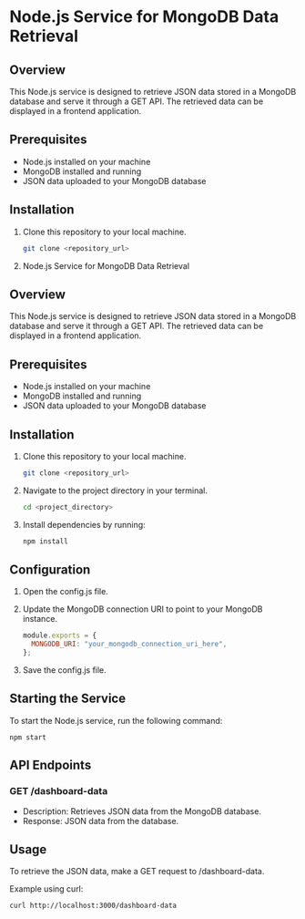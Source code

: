 # Node.js Service for MongoDB Data Retrieval

## Overview

This Node.js service is designed to retrieve JSON data stored in a MongoDB database and serve it through a GET API. The retrieved data can be displayed in a frontend application.

## Prerequisites

- Node.js installed on your machine
- MongoDB installed and running
- JSON data uploaded to your MongoDB database

## Installation

1. Clone this repository to your local machine.
   ```bash
   git clone <repository_url>
   ```
2. Node.js Service for MongoDB Data Retrieval

## Overview

This Node.js service is designed to retrieve JSON data stored in a MongoDB database and serve it through a GET API. The retrieved data can be displayed in a frontend application.

## Prerequisites

- Node.js installed on your machine
- MongoDB installed and running
- JSON data uploaded to your MongoDB database

## Installation

1. Clone this repository to your local machine.

   ```bash
   git clone <repository_url>
   ```

2. Navigate to the project directory in your terminal.

   ```bash
   cd <project_directory>
   ```

3. Install dependencies by running:

   ```bash
   npm install
   ```

## Configuration

1. Open the config.js file.
2. Update the MongoDB connection URI to point to your MongoDB instance.

   ```javascript
   module.exports = {
     MONGODB_URI: "your_mongodb_connection_uri_here",
   };
   ```

3. Save the config.js file.

## Starting the Service

To start the Node.js service, run the following command:

    npm start

## API Endpoints

### GET /dashboard-data

- Description: Retrieves JSON data from the MongoDB database.
- Response: JSON data from the database.

## Usage

To retrieve the JSON data, make a GET request to /dashboard-data.

Example using curl:

    curl http://localhost:3000/dashboard-data